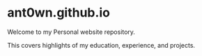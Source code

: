 # ant0wn.github.io

Welcome to my Personal website repository.

This covers highlights of my education, experience, and projects.
